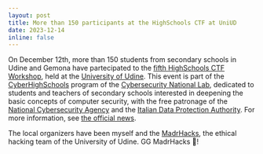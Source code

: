 ```yaml
---
layout: post
title: More than 150 participants at the HighSchools CTF at UniUD
date: 2023-12-14
inline: false
---
```

On December 12th, more than 150 students from secondary schools in Udine and Gemona have partecipated to the [fifth HighSchools CTF Workshop](https://www.linkedin.com/posts/cybersecnatlab_cyberhighschools-ctf-workshop-activity-7140696746363465730-qimo), held at the [University of Udine](https://www.uniud.it).
This event is part of the [CyberHighSchools](https://cyberhighschools.it) program of the [Cybersecurity National Lab](https://cybersecnatlab.it), dedicated to students and teachers of secondary schools interested in deepening the basic concepts of computer security, with the free patronage of the [National Cybersecurity Agency](https://acn.gov.it) and the [Italian Data Protection Authority](https://www.garanteprivacy.it). 
For more information, see [the official news](https://cybersecnatlab.it/1000-giovani-hacker-etici-formati-workshop-cybersicurezza-scuole-superiori/).

The local organizers have been myself and the [MadrHacks](https://www.madrhacks.org), the ethical hacking team of the University of Udine. GG MadrHacks 🐍!

